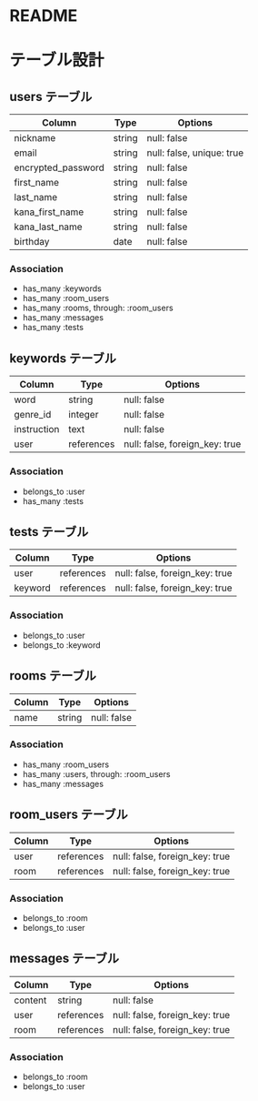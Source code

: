 # README

# テーブル設計

## users テーブル

| Column             | Type    | Options                   |
| ------------------ | ------- | ------------------------- |
| nickname           | string  | null: false               |
| email              | string  | null: false, unique: true |
| encrypted_password | string  | null: false               |
| first_name         | string  | null: false               |
| last_name          | string  | null: false               |
| kana_first_name    | string  | null: false               |
| kana_last_name     | string  | null: false               |
| birthday           | date    | null: false               |

### Association

- has_many :keywords
- has_many :room_users
- has_many :rooms, through: :room_users
- has_many :messages
- has_many :tests

## keywords テーブル

| Column      | Type       | Options                        |
| ----------- | ---------- | ------------------------------ |
| word        | string     | null: false                    |
| genre_id    | integer    | null: false                    |
| instruction | text       | null: false                    |
| user        | references | null: false, foreign_key: true |

### Association

- belongs_to :user
- has_many   :tests

## tests テーブル

| Column  | Type       | Options                        |
| ------- | ---------- | ------------------------------ |
| user    | references | null: false, foreign_key: true |
| keyword | references | null: false, foreign_key: true |

### Association

- belongs_to :user
- belongs_to :keyword


## rooms テーブル

| Column | Type   | Options     |
| ------ | ------ | ----------- |
| name   | string | null: false |

### Association

- has_many :room_users
- has_many :users, through: :room_users
- has_many :messages

## room_users テーブル

| Column | Type       | Options                        |
| ------ | ---------- | ------------------------------ |
| user   | references | null: false, foreign_key: true |
| room   | references | null: false, foreign_key: true |

### Association

- belongs_to :room
- belongs_to :user

## messages テーブル

| Column  | Type       | Options                        |
| ------- | ---------- | ------------------------------ |
| content | string     | null: false                    |
| user    | references | null: false, foreign_key: true |
| room    | references | null: false, foreign_key: true |

### Association

- belongs_to :room
- belongs_to :user

